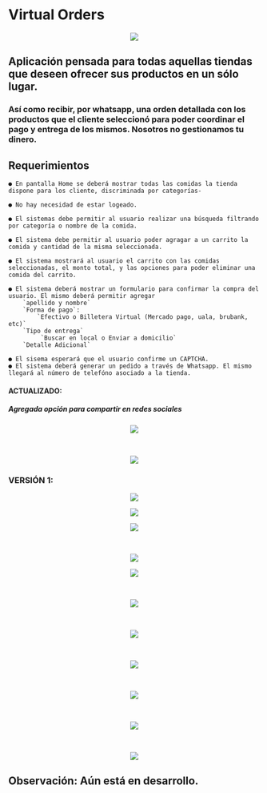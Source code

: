 # Virtual Orders

<p align="center">
<img src="assets/desktop/VirtualOrder.png" >
</p>

## Aplicación pensada para todas aquellas tiendas que deseen ofrecer sus productos en un sólo lugar.

### Así como recibir, por whatsapp, una orden detallada con los productos que el cliente seleccionó para poder coordinar el pago y entrega de los mismos. Nosotros no gestionamos tu dinero.

## Requerimientos

    ● En pantalla Home se deberá mostrar todas las comidas la tienda dispone para los cliente, discriminada por categorías-

    ● No hay necesidad de estar logeado.

    ● El sistemas debe permitir al usuario realizar una búsqueda filtrando por categoría o nombre de la comida.

    ● El sistema debe permitir al usuario poder agragar a un carrito la comida y cantidad de la misma seleccionada.

    ● El sistema mostrará al usuario el carrito con las comidas seleccionadas, el monto total, y las opciones para poder eliminar una comida del carrito.

    ● El sistema deberá mostrar un formulario para confirmar la compra del usuario. El mismo deberá permitir agregar
        `apellido y nombre`
        `Forma de pago`:
            `Efectivo o Billetera Virtual (Mercado pago, uala, brubank, etc)`
        `Tipo de entrega`
             `Buscar en local o Enviar a domicilio`
        `Detalle Adicional`

    ● El sisema esperará que el usuario confirme un CAPTCHA.
    ● El sistema deberá generar un pedido a través de Whatsapp. El mismo llegará al número de telefóno asociado a la tienda.

#### ACTUALIZADO:

##### Agregada opción para compartir en redes sociales

<p align="center">
<img src="assets/desktop/actualizacion-order.png" >
</p>
<br>
<p align="center">
<img src="assets/desktop/actualizacion-order2.png" ></p>

### VERSIÓN 1:

<p align="center">
<img src="assets/desktop/pantalla-deskt-1.webp" >
</p>
<p align="center">
<img src="assets/desktop/pantalla-deskt-1-1.webp" >
</p>

<p align="center"><img src="assets/desktop/pantalla-actions-deskt-1.webp" ></p><br>
<p align="center">
<img src="assets/desktop/pantalla-actions-deskt-2.png" >
</p>
<p align="center"><img src="assets/desktop/pantalla-actions-deskt-3.webp" ></p><br>
<p align="center"><img src="assets/desktop/pantalla-actions-deskt-4.webp" ></p><br>
<p align="center"><img src="assets/desktop/pantalla-actions-deskt-5.webp" ></p><br>
<p align="center"><img src="assets/desktop/pantalla-actions-deskt-6.webp" ></p><br>
<p align="center"><img src="assets/desktop/pantalla-actions-deskt-7.webp" ></p>
<br>
<p align="center"><img src="assets/desktop/pantalla-actions-deskt-9.png" ></p>
<br>
<p align="center"><img src="assets/desktop/pantalla-actions-deskt-8.png" ></p>

## Observación: Aún está en desarrollo.
